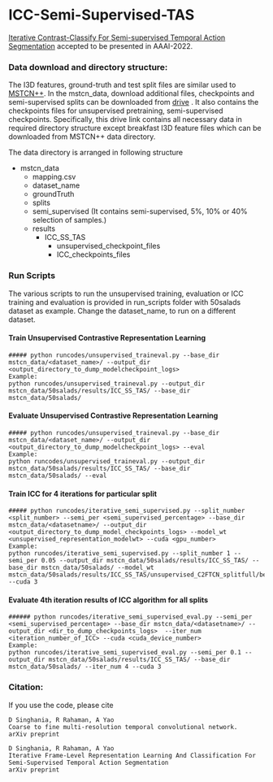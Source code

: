 # ICC-Semi-Supervised-TAS
[Iterative Contrast-Classify For Semi-supervised Temporal Action Segmentation](https://arxiv.org/abs/2112.01402) accepted to be presented in AAAI-2022.

### Data download and directory structure:

The I3D features, ground-truth and test split files are similar used to [MSTCN++](https://github.com/yabufarha/ms-tcn). 
In the mstcn_data, download additional files, checkpoints and semi-supervised splits can be downloaded from [drive](https://drive.google.com/drive/folders/1ArYPctLZZKfjicEf5nl4LJrY9xxFc6wU?usp=sharing) . It also contains the checkpoints files for unsupervised pretraining, semi-supervised checkpoints.
Specifically, this drive link contains all necessary data in required directory structure except breakfast I3D feature files which can be downloaded from MSTCN++ data directory.

The data directory is arranged in following structure

- mstcn_data
   - mapping.csv
   - dataset_name
   - groundTruth
   - splits
   - semi_supervised (It contains semi-supervised, 5%, 10% or 40% selection of samples.)
   - results
        - ICC_SS_TAS
            - unsupervised_checkpoint_files
            - ICC_checkpoints_files

### Run Scripts
The various scripts to run the unsupervised training, evaluation or ICC training and evaluation is provided in run_scripts folder with 50salads dataset as example.
Change the dataset_name,  to run on a different dataset.

#### Train Unsupervised Contrastive Representation Learning
    ##### python runcodes/unsupervised_traineval.py --base_dir mstcn_data/<dataset_name>/ --output_dir <output_directory_to_dump_modelcheckpoint_logs>
    Example:
    python runcodes/unsupervised_traineval.py --output_dir mstcn_data/50salads/results/ICC_SS_TAS/ --base_dir mstcn_data/50salads/


#### Evaluate Unsupervised Contrastive Representation Learning
    ##### python runcodes/unsupervised_traineval.py --base_dir mstcn_data/<dataset_name>/ --output_dir <output_directory_to_dump_modelcheckpoint_logs> --eval
    Example:
    python runcodes/unsupervised_traineval.py --output_dir mstcn_data/50salads/results/ICC_SS_TAS/ --base_dir mstcn_data/50salads/ --eval

#### Train ICC for 4 iterations for particular split
    ##### python runcodes/iterative_semi_supervised.py --split_number <split_number> --semi_per <semi_supervised_percentage> --base_dir mstcn_data/<datasetname>/ --output_dir <output_directory_to_dump_model_checkpoints_logs> --model_wt <unsupervised_representation_modelwt> --cuda <gpu_number>
    Example:
    python runcodes/iterative_semi_supervised.py --split_number 1 --semi_per 0.05 --output_dir mstcn_data/50salads/results/ICC_SS_TAS/ --base_dir mstcn_data/50salads/ --model_wt mstcn_data/50salads/results/ICC_SS_TAS/unsupervised_C2FTCN_splitfull/best_50salads_c2f_tcn.wt --cuda 3

#### Evaluate 4th iteration results of ICC algorithm for all splits
    ###### python runcodes/iterative_semi_supervised_eval.py --semi_per <semi_supervised_percentage> --base_dir mstcn_data/<datasetname>/ --output_dir <dir_to_dump_checkpoints_logs>  --iter_num <iteration_number_of_ICC> --cuda <cuda_device_number>
    Example:
    python runcodes/iterative_semi_supervised_eval.py --semi_per 0.1 --output_dir mstcn_data/50salads/results/ICC_SS_TAS/ --base_dir mstcn_data/50salads/ --iter_num 4 --cuda 3


### Citation:

If you use the code, please cite

    D Singhania, R Rahaman, A Yao
    Coarse to fine multi-resolution temporal convolutional network.
    arXiv preprint 

    D Singhania, R Rahaman, A Yao
    Iterative Frame-Level Representation Learning And Classification For Semi-Supervised Temporal Action Segmentation
    arXiv preprint 
